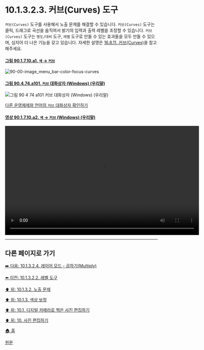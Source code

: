 # 10.1.3.2.3. 커브(Curves) 도구
`커브(Curves)` 도구를 사용해서 노출 문제를 해결할 수 있습니다. `커브(Curves)` 도구는 클릭, 드래그로 곡선을 움직여서 밝기의 입력과 출력 레벨을 조정할 수 있습니다. `커브(Curves)` 도구는 `명도/대비` 도구, `레벨` 도구로 만들 수 있는 효과들을 모두 만들 수 있으며, 심지어 더 나은 기능을 갖고 있습니다. 자세한 설명은 [16.8.11. 커브(Curves)](./16-08-11-curves.md)을 참고해주세요.

<a id="90-01-07-10-a1"></a>

#### [그림 90.1.7.10.a1. `색` → `커브`](./90-01-07-10-curves.md#90-01-07-10-a1)
![90-00-image_menu_bar-color-focus-curves](https://github.com/wonder13662/gimp/assets/15767104/ed25c24a-469b-4589-bad6-fe663acf08a6)

<a id="90-04-74-a101"></a>

#### [그림 90.4.74.a101. `커브` 대화상자 (Windows) (우리말)](./90-04-74-curves.md#90-04-74-a101)
![그림 90 4 74 a101  `커브` 대화상자 (Windows) (우리말)](https://github.com/wonder13662/gimp/assets/15767104/ad31fe00-27fe-459a-9fd9-e02f454a0fe1)

[다른 운영체제와 언어의 `커브` 대화상자 확인하기](./90-04-74-curves.md#90-04-74-a102)

<a id="90-01-07-10-a2"></a>

#### [영상 90.1.7.10.a2. `색` → `커브` (Windows) (우리말)](./90-01-07-10-curves.md#90-01-07-10-a2)
<video controls="controls" width="640" height="360" src="https://github.com/wonder13662/gimp/assets/15767104/a8c0b9c8-608c-43a1-bac8-f0cf2506f571"></video>

***

## 다른 페이지로 가기

[➡️ 다음: 10.1.3.2.4. 레이어 모드 - 곱하기(Multiply)](./10-01-03-02-04-layer_mode_multiply.md)

[⬅️ 이전: 10.1.3.2.2. 레벨 도구](./10-01-03-02-02-level.md)

[⬆️ 위: 10.1.3.2. 노출 문제](./10-01-03-02-00-exposure_problems.md)

[⬆️ 위: 10.1.3. 색상 보정](./10-01-03-00-improving_colors.md)

[⬆️ 위: 10.1. 디지털 카메라로 찍은 사진 편집하기](./10-01-00-working-with-digital-camera-photos.md)

[⬆️ 위: 10. 사진 편집하기](./10-00-enhancing-photographs.md)

[🏠 홈](./00-home.md)

[원문](https://docs.gimp.org/2.10/ko/gimp-imaging-photos.html#gimp-using-photography-colors)